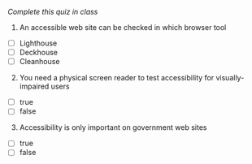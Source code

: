 *Complete this quiz in class*

1. An accessible web site can be checked in which browser tool

- [ ] Lighthouse
- [ ] Deckhouse
- [ ] Cleanhouse

2. You need a physical screen reader to test accessibility for visually-impaired users

- [ ] true
- [ ] false

3. Accessibility is only important on government web sites
   
- [ ] true
- [ ] false